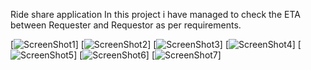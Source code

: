 Ride share application 
In this project i have managed to check the ETA between Requester and Requestor as per requirements.

[![ScreenShot1](https://raw.githubusercontent.com/varen1994/RideShareApplication/master/PROJECT%20IMAGES/ScreenShot7.png)]
[![ScreenShot2](https://raw.githubusercontent.com/varen1994/RideShareApplication/master/PROJECT%20IMAGES/ScreenShot6.png)]
[![ScreenShot3](https://raw.githubusercontent.com/varen1994/RideShareApplication/master/PROJECT%20IMAGES/ScreenShot5.png)]
[![ScreenShot4](https://raw.githubusercontent.com/varen1994/RideShareApplication/master/PROJECT%20IMAGES/ScreenShot4.png)]
[![ScreenShot5](https://raw.githubusercontent.com/varen1994/RideShareApplication/master/PROJECT%20IMAGES/ScreenShot3.png)]
[![ScreenShot6](https://raw.githubusercontent.com/varen1994/RideShareApplication/master/PROJECT%20IMAGES/ScreenShot2.png)]
[![ScreenShot7](https://raw.githubusercontent.com/varen1994/RideShareApplication/master/PROJECT%20IMAGES/ScreenShot1.png)]
